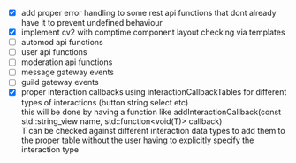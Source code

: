 - [x] add proper error handling to some rest api functions that dont already have it to prevent undefined behaviour
- [x] implement cv2 with comptime component layout checking via templates
- [ ] automod api functions
- [ ] user api functions
- [ ] moderation api functions
- [ ] message gateway events
- [ ] guild gateway events
- [x] proper interaction callbacks using interactionCallbackTables for different types of interactions (button string select etc)<br>
this will be done by having a function like addInteractionCallback(const std::string_view name, std::function<void(T)> callback)<br>
T can be checked against different interaction data types to add them to the proper table without the user having to explicitly specify the interaction type
